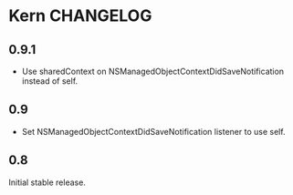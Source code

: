 # Kern CHANGELOG

## 0.9.1

- Use sharedContext on NSManagedObjectContextDidSaveNotification instead of self.

## 0.9

- Set NSManagedObjectContextDidSaveNotification listener to use self.

## 0.8

Initial stable release.
